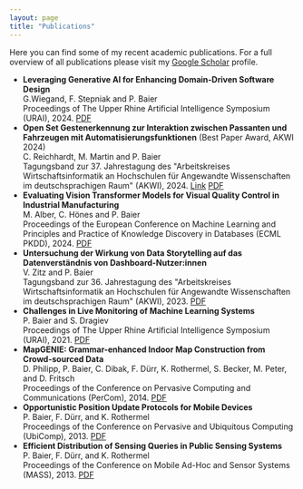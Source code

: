 ```yaml
---
layout: page
title: "Publications"
---
```

Here you can find some of my recent academic publications.
For a full overview of all publications please visit my 
[Google Scholar](https://scholar.google.de/citations?user=__JOgFQAAAAJ&hl)
profile.

- **Leveraging Generative AI for Enhancing Domain-Driven Software Design** <br>
G.Wiegand, F. Stepniak and P. Baier
<br> Proceedings of The Upper Rhine Artificial Intelligence Symposium 
(URAI), 2024.
[PDF](https://pabair.github.io/assets/URAI2024.pdf)
- **Open Set Gestenerkennung zur Interaktion zwischen Passanten und Fahrzeugen mit Automatisierungsfunktionen** (Best Paper Award, AKWI 2024) <br>
C. Reichhardt, M. Martin and P. Baier
<br> Tagungsband zur 37. Jahrestagung des "Arbeitskreises Wirtschaftsinformatik an Hochschulen für Angewandte Wissenschaften im deutschsprachigen Raum" (AKWI), 2024.
[Link](https://dl.gi.de/items/0528134f-44be-41a6-b803-5548e5790be5) 
[PDF](https://pabair.github.io/assets/AKWI2024.pdf)
- **Evaluating Vision Transformer Models for Visual Quality Control in Industrial Manufacturing** <br>
M. Alber, C. Hönes and P. Baier<br>
Proceedings of the European Conference on Machine Learning and Principles and Practice of Knowledge Discovery in Databases (ECML PKDD), 2024.
[PDF](https://pabair.github.io/assets/ECML2024.pdf)
- **Untersuchung der Wirkung von Data Storytelling auf das Datenverständnis von Dashboard-Nutzer:innen** <br>
V. Zitz and P. Baier
<br> Tagungsband zur 36. Jahrestagung des "Arbeitskreises Wirtschaftsinformatik an Hochschulen für Angewandte Wissenschaften im deutschsprachigen Raum" (AKWI), 2023.
[PDF](https://pabair.github.io/assets/AKWI2023.pdf)
- **Challenges in Live Monitoring of Machine Learning Systems** <br> P. Baier and S. Dragiev
<br> Proceedings of The Upper Rhine Artificial Intelligence Symposium 
(URAI), 2021.
[PDF](https://pabair.github.io/assets/URAI2021.pdf)
- **MapGENIE: Grammar-enhanced Indoor Map Construction from Crowd-sourced Data** <br> D. Philipp, P. Baier, C. Dibak, F. Dürr, K. Rothermel, S. Becker,
M. Peter, and D. Fritsch
<br> Proceedings of the Conference on Pervasive Computing and Communications
(PerCom), 2014.
[PDF](https://www2.informatik.uni-stuttgart.de/bibliothek/ftp/ncstrl.ustuttgart_fi/INPROC-2014-03/INPROC-2014-03.pdf)
- **Opportunistic Position Update Protocols for Mobile Devices** <br>
P. Baier, F. Dürr, and K. Rothermel<br> 
Proceedings of the Conference on Pervasive and Ubiquitous Computing (UbiComp), 2013.
[PDF](https://www2.informatik.uni-stuttgart.de/bibliothek/ftp/ncstrl.ustuttgart_fi/INPROC-2013-33/INPROC-2013-33.pdf)
- **Efficient Distribution of Sensing Queries in Public Sensing Systems**
<br> P. Baier, F. Dürr, and K. Rothermel<br>
Proceedings of the Conference on Mobile Ad-Hoc and Sensor Systems (MASS), 2013.
[PDF](https://www2.informatik.uni-stuttgart.de/bibliothek/ftp/ncstrl.ustuttgart_fi/INPROC-2013-35/INPROC-2013-35.pdf)












